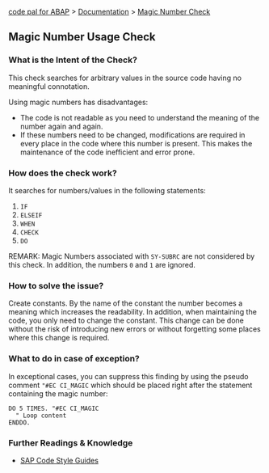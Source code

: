 [code pal for ABAP](../../README.md) > [Documentation](../check_documentation.md) > [Magic Number Check](magic-number.md)

## Magic Number Usage Check

### What is the Intent of the Check?

This check searches for arbitrary values in the source code having no meaningful connotation.

Using magic numbers has disadvantages:

* The code is not readable as you need to understand the meaning of the number again and again.
* If these numbers need to be changed, modifications are required in every place in the code where this number is present. This makes the maintenance of the code inefficient and error prone.

### How does the check work?

It searches for numbers/values in the following statements:

1. `IF`
2. `ELSEIF`
3. `WHEN`
4. `CHECK`
5. `DO`

REMARK: Magic Numbers associated with `SY-SUBRC` are not considered by this check. In addition, the numbers `0` and `1` are ignored.

### How to solve the issue?

Create constants. By the name of the constant the number becomes a meaning which increases the readability. In addition, when maintaining the code, you only need to change the constant. This change can be done without the risk of introducing new errors or without forgetting some places where this change is required.

### What to do in case of exception?

In exceptional cases, you can suppress this finding by using the pseudo comment `"#EC CI_MAGIC` which should be placed right after the statement containing the magic number:

```abap
DO 5 TIMES. "#EC CI_MAGIC
  " Loop content
ENDDO.
```

### Further Readings & Knowledge

* [SAP Code Style Guides](https://github.com/SAP/styleguides/blob/main/clean-abap/CleanABAP.md#use-constants-instead-of-magic-numbers)
